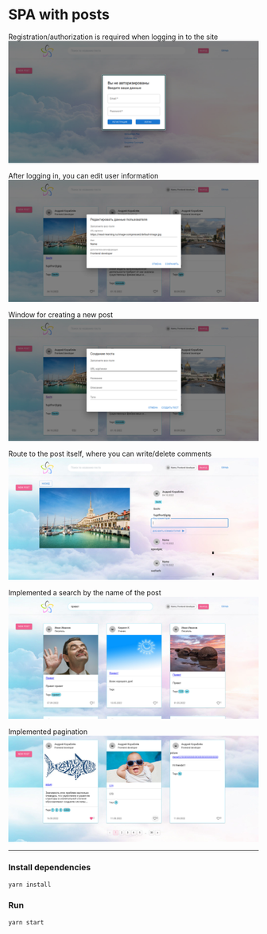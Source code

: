 # SPA with posts

Registration/authorization is required when logging in to the site
![screenshot](./readme-assets/login.png)

After logging in, you can edit user information
![screenshot](./readme-assets/edit.png)

Window for creating a new post
![screenshot](./readme-assets/newPost.png)

Route to the post itself, where you can write/delete comments
![screenshot](./readme-assets/post.png)

Implemented a search by the name of the post
![screenshot](./readme-assets/search.png)

Implemented pagination
![screenshot](./readme-assets/pagination.png)


***
### Install dependencies

```bash
yarn install
```

### Run

```bash
yarn start
```
